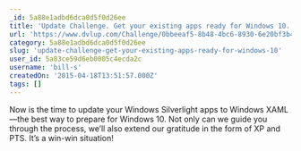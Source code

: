 ```yaml
---
_id: 5a88e1adbd6dca0d5f0d26ee
title: 'Update Challenge. Get your existing apps ready for Windows 10.'
url: 'https://www.dvlup.com/Challenge/0bbeeaf5-8b48-4bc6-8930-6e20bf3b480e'
category: 5a88e1adbd6dca0d5f0d26ee
slug: 'update-challenge-get-your-existing-apps-ready-for-windows-10'
user_id: 5a83ce59d6eb0005c4ecda2c
username: 'bill-s'
createdOn: '2015-04-18T13:51:57.000Z'
tags: []
---
```


Now is the time to update your Windows Silverlight apps to Windows XAML—the best way to prepare for Windows 10. Not only can we guide you through the process, we’ll also extend our gratitude in the form of XP and PTS. It’s a win-win situation!
